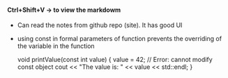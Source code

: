 #### Ctrl+Shift+V -> to view the markdowm

- Can read the notes from github repo (site). It has good UI

- using const in formal parameters of function prevents the overriding of the variable in the function

    void printValue(const int value) {
        value = 42; // Error: cannot modify const object
        cout << "The value is: " << value << std::endl;
    }